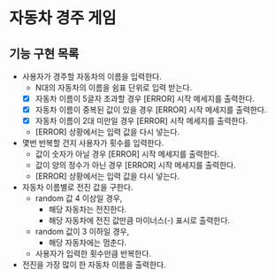 # 자동차 경주 게임

## 기능 구현 목록

- 사용자가 경주할 자동차의 이름을 입력한다.
    - N대의 자동차의 이름을 쉼표 단위로 입력 받는다.
    - [x] 자동차 이름이 5글자 초과할 경우 [ERROR] 시작 메세지를 출력한다.
    - [x] 자동차 이름이 중복된 값이 있을 경우 [ERROR] 시작 메세지를 출력한다.
    - [x] 자동차 이름이 2대 미만일 경우 [ERROR] 시작 메세지를 출력한다.
    - [ERROR] 상황에서는 입력 값을 다시 넣는다.
- 몇번 반복할 건지 사용자가 횟수를 입력한다.
    - 값이 숫자가 아닐 경우 [ERROR] 시작 메세지를 출력한다.
    - 값이 양의 정수가 아닌 경우 [ERROR] 시작 메세지를 출력한다.
    - [ERROR] 상황에서는 입력 값을 다시 넣는다.
- 자동차 이름별로 전진 값을 구한다.
    - random 값 4 이상일 경우, 
      - 해당 자동차는 전진한다.
      - 해당 자동차에 전진 값만큼 마이너스(-) 표시로 출력한다.
    - random 값이 3 이하일 경우,
      - 해당 자동차에는 멈춘다.
    - 사용자가 입력한 횟수만큼 반복한다.
- 전진을 가장 많이 한 자동차 이름을 출력한다.
